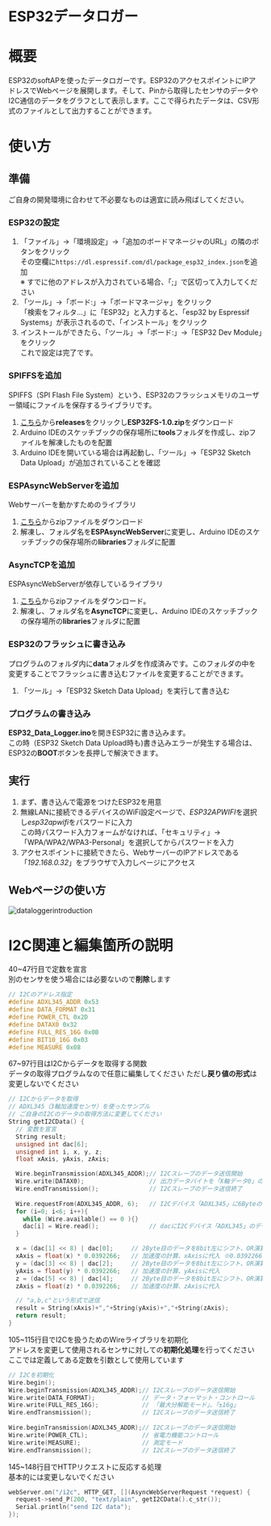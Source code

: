 # ESP32データロガー

# 概要
ESP32のsoftAPを使ったデータロガーです。ESP32のアクセスポイントにIPアドレスでWebページを展開します。そして、Pinから取得したセンサのデータやI2C通信のデータをグラフとして表示します。ここで得られたデータは、CSV形式のファイルとして出力することができます。

# 使い方
## 準備
ご自身の開発環境に合わせて不必要なものは適宜に読み飛ばしてください。

### ESP32の設定
1. 「ファイル」->「環境設定」->「追加のボードマネージャのURL」の隣のボタンをクリック    
    その空欄に`https://dl.espressif.com/dl/package_esp32_index.json`を追加  
    ※ すでに他のアドレスが入力されている場合、「;」で区切って入力してください
2. 「ツール」->「ボード:」->「ボードマネージャ」をクリック  
    「検索をフィルタ…」に「ESP32」と入力すると、「esp32 by Espressif Systems」が表示されるので、「インストール」をクリック
3. インストールができたら、「ツール」->「ボード:」->「ESP32 Dev Module」をクリック  
    これで設定は完了です。

### SPIFFSを追加
SPIFFS（SPI Flash File System）という、ESP32のフラッシュメモリのユーザー領域にファイルを保存するライブラリです。  
1. [こちら](https://github.com/me-no-dev/arduino-esp32fs-plugin)から**releases**をクリックし**ESP32FS-1.0.zip**をダウンロード 
2. Arduino IDEのスケッチブックの保存場所に**tools**フォルダを作成し、zipファイルを解凍したものを配置
3. Arduino IDEを開いている場合は再起動し、「ツール」->「ESP32 Sketch Data Upload」が追加されていることを確認

### ESPAsyncWebServerを追加
Webサーバーを動かすためのライブラリ
1. [こちら](https://github.com/me-no-dev/ESPAsyncWebServer)からzipファイルをダウンロード
2. 解凍し、フォルダ名を**ESPAsyncWebServer**に変更し、Arduino IDEのスケッチブックの保存場所の**libraries**フォルダに配置

### AsyncTCPを追加
ESPAsyncWebServerが依存しているライブラリ
1. [こちら](https://github.com/me-no-dev/AsyncTCP)からzipファイルをダウンロード。
2. 解凍し、フォルダ名を**AsyncTCP**に変更し、Arduino IDEのスケッチブックの保存場所の**libraries**フォルダに配置

### ESP32のフラッシュに書き込み
プログラムのフォルダ内に**data**フォルダを作成済みです。このフォルダの中を変更することでフラッシュに書き込むファイルを変更することができます。
1. 「ツール」->「ESP32 Sketch Data Upload」を実行して書き込む

### プログラムの書き込み
**ESP32_Data_Logger.ino**を開きESP32に書き込みます。  
この時（ESP32 Sketch Data Upload時も)書き込みエラーが発生する場合は、ESP32の**BOOT**ボタンを長押しで解決できます。

## 実行
1. まず、書き込んで電源をつけたESP32を用意
2. 無線LANに接続できるデバイスのWiFi設定ページで、*ESP32APWIFI*を選択し*esp32apwifi*をパスワードに入力  
    この時パスワード入力フォームがなければ、「セキュリティ」->「WPA/WPA2/WPA3-Personal」を選択してからパスワードを入力
3. アクセスポイントに接続できたら、WebサーバーのIPアドレスである「*192.168.0.32*」をブラウザで入力しページにアクセス

## Webページの使い方
![dataloggerintroduction](https://user-images.githubusercontent.com/88521121/178200378-556bb40a-3aa2-4130-b34f-5c66927f6b4c.png)

# I2C関連と編集箇所の説明
40~47行目で定数を宣言  
別のセンサを使う場合には必要ないので**削除**します
```cpp
// I2Cのアドレス指定
#define ADXL345_ADDR 0x53
#define DATA_FORMAT 0x31
#define POWER_CTL 0x2D
#define DATAX0 0x32
#define FULL_RES_16G 0x0B
#define BIT10_16G 0x03
#define MEASURE 0x08
```
67~97行目はI2Cからデータを取得する関数  
データの取得プログラムなので任意に編集してください
ただし**戻り値の形式**は変更しないでください
```cpp
// I2Cからデータを取得
// ADXL345（3軸加速度センサ）を使ったサンプル
// ご自身のI2Cのデータの取得方法に変更してください
String getI2CData() {
  // 変数を宣言
  String result;
  unsigned int dac[6];
  unsigned int i, x, y, z;
  float xAxis, yAxis, zAxis;

  Wire.beginTransmission(ADXL345_ADDR);// I2Cスレーブのデータ送信開始
  Wire.write(DATAX0);                  // 出力データバイトを「X軸データ0」のアドレスに指定
  Wire.endTransmission();              // I2Cスレーブのデータ送信終了
  
  Wire.requestFrom(ADXL345_ADDR, 6);   // I2Cデバイス「ADXL345」に6Byteのデータ要求
  for (i=0; i<6; i++){
    while (Wire.available() == 0 ){}
    dac[i] = Wire.read();              // dacにI2Cデバイス「ADXL345」のデータ読み込み
  }

  x = (dac[1] << 8) | dac[0];     // 2Byte目のデータを8bit左にシフト、OR演算子で1Byte目のデータを結合して、xに代入
  xAxis = float(x) * 0.0392266;   // 加速度の計算、xAxisに代入 ※0.0392266=(4/1000*9.80665)
  y = (dac[3] << 8) | dac[2];     // 2Byte目のデータを8bit左にシフト、OR演算子で1Byte目のデータを結合して、xに代入
  yAxis = float(y) * 0.0392266;   // 加速度の計算、yAxisに代入
  z = (dac[5] << 8) | dac[4];     // 2Byte目のデータを8bit左にシフト、OR演算子で1Byte目のデータを結合して、xに代入
  zAxis = float(z) * 0.0392266;   // 加速度の計算、zAxisに代入

  // "a,b,c"という形式で送信
  result = String(xAxis)+","+String(yAxis)+","+String(zAxis);
  return result;
}
```
105~115行目でI2Cを扱うためのWireライブラリを初期化  
アドレスを変更して使用されるセンサに対しての**初期化処理**を行ってください
ここでは定義してある定数を引数として使用しています
```cpp
// I2Cを初期化
Wire.begin();
Wire.beginTransmission(ADXL345_ADDR);// I2Cスレーブのデータ送信開始
Wire.write(DATA_FORMAT);             // データ・フォーマット・コントロール
Wire.write(FULL_RES_16G);            // 「最大分解能モード」、「±16g」
Wire.endTransmission();              // I2Cスレーブのデータ送信終了
 
Wire.beginTransmission(ADXL345_ADDR);// I2Cスレーブのデータ送信開始
Wire.write(POWER_CTL);               // 省電力機能コントロール
Wire.write(MEASURE);                 // 測定モード
Wire.endTransmission();              // I2Cスレーブのデータ送信終了
```
145~148行目でHTTPリクエストに反応する処理  
基本的には変更しないでください
```cpp
webServer.on("/i2c", HTTP_GET, [](AsyncWebServerRequest *request) {
  request->send_P(200, "text/plain", getI2CData().c_str());
  Serial.println("send I2C data");
});
```
